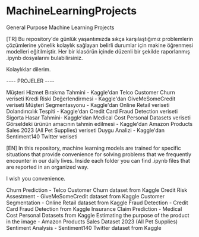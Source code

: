 # MachineLearningProjects
General Purpose Machine Learning Projects

[TR]
Bu repository'de günlük yaşantımızda sıkça karşılaştığımız problemlerin çözümlerine yönelik kolaylık sağlayan belirli durumlar için makine öğrenmesi modelleri eğitilmiştir. Her bir klasörün içinde düzenli bir şekilde raporlanmış .ipynb dosyalarını bulabilirsiniz.

Kolaylıklar dilerim.

---- PROJELER ----

Müşteri Hizmet Bırakma Tahmini - Kaggle'dan Telco Customer Churn veriseti
Kredi Riski Değerlendirmesi - Kaggle'dan GiveMeSomeCredit veriseti
Müşteri Segmentasyonu - Kaggle'dan Online Retail veriseti
Dolandırıcılık Tespiti - Kaggle'dan Credit Card Fraud Detection veriseti
Sigorta Hasar Tahmini- Kaggle'dan Medical Cost Personal Datasets veriseti
Görseldeki ürünün amacının tahmin edilmesi - Kaggle'dan Amazon Products Sales 2023 (All Pet Supplies) veriseti
Duygu Analizi  - Kaggle'dan Sentiment140 Twitter veriseti


[EN]
In this repository, machine learning models are trained for specific situations that provide convenience for solving problems that we frequently encounter in our daily lives. Inside each folder you can find .ipynb files that are reported in an organized way.

I wish you convenience.

Churn Prediction - Telco Customer Churn dataset from Kaggle
Credit Risk Assestment - GiveMeSomeCredit dataset from Kaggle
Customer Segmentation - Online Retail dataset from Kaggle
Fraud Detection - Credit Card Fraud Detection from Kaggle
Insurance Claim Prediction - Medical Cost Personal Datasets from Kaggle
Estimating the purpose of the product in the image - Amazon Products Sales Dataset 2023 (All Pet Supplies)
Sentiment Analysis - Sentiment140 Twitter dataset from Kaggle

